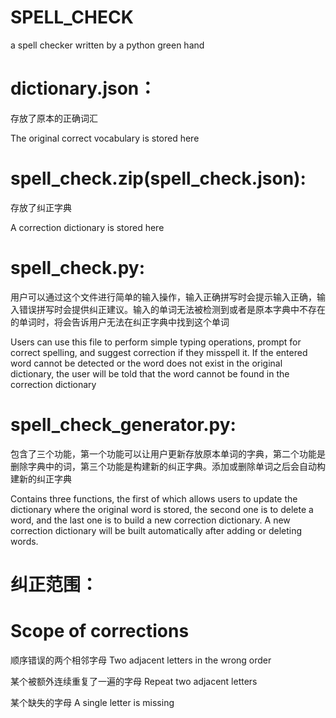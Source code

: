 # SPELL_CHECK
a spell checker written by a python green hand

# dictionary.json：
存放了原本的正确词汇

The original correct vocabulary is stored here

# spell_check.zip(spell_check.json):
存放了纠正字典

A correction dictionary is stored here

# spell_check.py:
用户可以通过这个文件进行简单的输入操作，输入正确拼写时会提示输入正确，输入错误拼写时会提供纠正建议。输入的单词无法被检测到或者是原本字典中不存在的单词时，将会告诉用户无法在纠正字典中找到这个单词

Users can use this file to perform simple typing operations, prompt for correct spelling, and suggest correction if they misspell it. If the entered word cannot be detected or the word does not exist in the original dictionary, the user will be told that the word cannot be found in the correction dictionary

# spell_check_generator.py:
包含了三个功能，第一个功能可以让用户更新存放原本单词的字典，第二个功能是删除字典中的词，第三个功能是构建新的纠正字典。添加或删除单词之后会自动构建新的纠正字典

Contains three functions, the first of which allows users to update the dictionary where the original word is stored, the second one is to delete a word, and the last one is to build a new correction dictionary. A new correction dictionary will be built automatically after adding or deleting words.

# 纠正范围：
# Scope of corrections
顺序错误的两个相邻字母 Two adjacent letters in the wrong order

某个被额外连续重复了一遍的字母 Repeat two adjacent letters

某个缺失的字母 A single letter is missing
